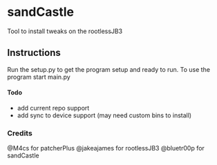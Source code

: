 # sandCastle
Tool to install tweaks on the rootlessJB3 

## Instructions
Run the setup.py to get the program setup and ready to run.
To use the program start main.py 

#### Todo
- add current repo support
- add sync to device support (may need custom bins to install)

### Credits
@M4cs for patcherPlus
@jakeajames for rootlessJB3
@bluetr00p for sandCastle
